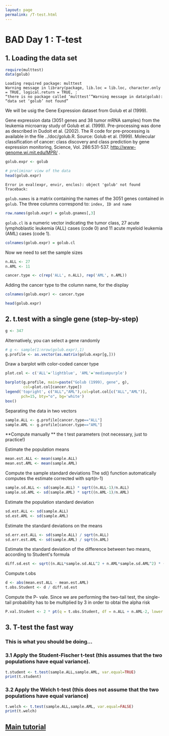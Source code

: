 ```yaml
---
layout: page
permalink: /T-test.html
---
```

#  BAD Day 1 : T-test



## 1. Loading the data set


```R
require(multtest)
data(golub)
```

    Loading required package: multtest
    Warning message in library(package, lib.loc = lib.loc, character.only = TRUE, logical.return = TRUE, :
    “there is no package called ‘multtest’”Warning message in data(golub):
    “data set ‘golub’ not found”

We will be usig the Gene Expression dataset from Golub et al (1999).

Gene expression data (3051 genes and 38 tumor mRNA samples) from the leukemia microarray study of Golub et al. (1999). Pre-processing was done as described in Dudoit et al. (2002). The R code for pre-processing is available in the file ../doc/golub.R.
Source: Golub et al. (1999). Molecular classification of cancer: class discovery and class prediction by gene expression monitoring, Science, Vol. 286:531-537. http://www-genome.wi.mit.edu/MPR/ .


```R
golub.expr <- golub

# preliminar view of the data
head(golub.expr)
```


    Error in eval(expr, envir, enclos): object 'golub' not found
    Traceback:



 `golub.names` is a matrix containing the names of the 3051
 genes contained in `golub`. The three columns correspond to:
`index, ID and name`


```R
row.names(golub.expr) = golub.gnames[,3]
```

`golub.cl` is a numeric vector indicating the tumor class, 27 acute lymphoblastic leukemia (ALL) cases (code 0) and 11 acute myeloid leukemia (AML) cases (code 1).


```R
colnames(golub.expr) = golub.cl
```

Now we need to set the sample sizes


```R
n.ALL <- 27
n.AML <- 11

cancer.type <- c(rep('ALL', n.ALL), rep('AML', n.AML))
```

Adding the cancer type to the column name, for the display


```R
colnames(golub.expr) <- cancer.type
```


```R
head(golub.expr)
```

## 2. t.test with a single gene (step-by-step)


```R
g <- 347
```

Alternatively, you can select a gene randomly


```R
# g <- sample(1:nrow(golub.expr),1)
g.profile <- as.vector(as.matrix(golub.expr[g,]))
```

Draw a barplot with color-coded cancer type


```R
plot.col <- c('ALL'='lightblue', 'AML'='mediumpurple')

barplot(g.profile, main=paste("Golub (1999), gene", g),
        col=plot.col[cancer.type])
legend('topright', c("ALL","AML"),col=plot.col[c("ALL","AML")],
       pch=15, bty="o", bg='white')
box()
```

Separating the data in two vectors


```R
sample.ALL <- g.profile[cancer.type=="ALL"]
sample.AML <- g.profile[cancer.type=="AML"]
```

**Compute manually ** the t test parameters (not necessary, just to practice!)

Estimate the population means


```R
mean.est.ALL <- mean(sample.ALL)
mean.est.AML <- mean(sample.AML)
```

Compute the sample standard deviations
The sd() function automatically computes the estimate corrected with sqrt(n-1)


```R
sample.sd.ALL <- sd(sample.ALL) * sqrt((n.ALL-1)/n.ALL)
sample.sd.AML <- sd(sample.AML) * sqrt((n.AML-1)/n.AML)
```

Estimate the population standard deviation



```R
sd.est.ALL <- sd(sample.ALL)
sd.est.AML <- sd(sample.AML)
```

Estimate the standard deviations on the means


```R
sd.err.est.ALL <- sd(sample.ALL) / sqrt(n.ALL)
sd.err.est.AML <- sd(sample.AML) / sqrt(n.AML)
```

Estimate the standard deviation of the difference between two means, according to Student's formula


```R
diff.sd.est <- sqrt((n.ALL*sample.sd.ALL^2 + n.AML*sample.sd.AML^2) * (1/n.ALL + 1/n.AML) /(n.ALL+n.AML-2))
```

Compute t.obs


```R
d <- abs(mean.est.ALL - mean.est.AML)
t.obs.Student <- d / diff.sd.est
```

Compute the P- vale.
Since we are performing the two-tail test, the single-tail probability has to be multiplied by 3 in order to obtai the alpha risk


```R
P.val.Student <- 2 * pt(q = t.obs.Student, df = n.ALL + n.AML-2, lower.tail = F)
```

## 3. T-test the fast way

### This is what you should be doing...

### 3.1 Apply the Student-Fischer t-test (this assumes that the two populations have equal variance).


```R
t.student <- t.test(sample.ALL,sample.AML, var.equal=TRUE)
print(t.student)
```

### 3.2 Apply the Welch t-test (this does not assume that the two populations have equal variance)


```R
t.welch <- t.test(sample.ALL,sample.AML, var.equal=FALSE)
print(t.welch)
```

## <a href = "{{site.baseurl}}/index.html"> Main tutorial </a>
